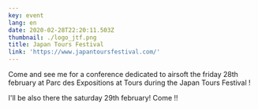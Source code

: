 ```yaml
---
key: event
lang: en
date: 2020-02-28T22:20:11.503Z
thumbnail: ./logo_jtf.png
title: Japan Tours Festival
link: 'https://www.japantoursfestival.com/'
---
```


Come and see me for a conference dedicated to airsoft the friday 28th february at Parc des Expositions at Tours during the Japan Tours Festival !

I'll be also there the saturday 29th february! Come !!
